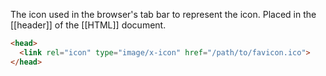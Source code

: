 The icon used in the browser's tab bar to represent the icon. Placed in the [[header]] of the [[HTML]] document.

```html
<head>
  <link rel="icon" type="image/x-icon" href="/path/to/favicon.ico">
</head>
```